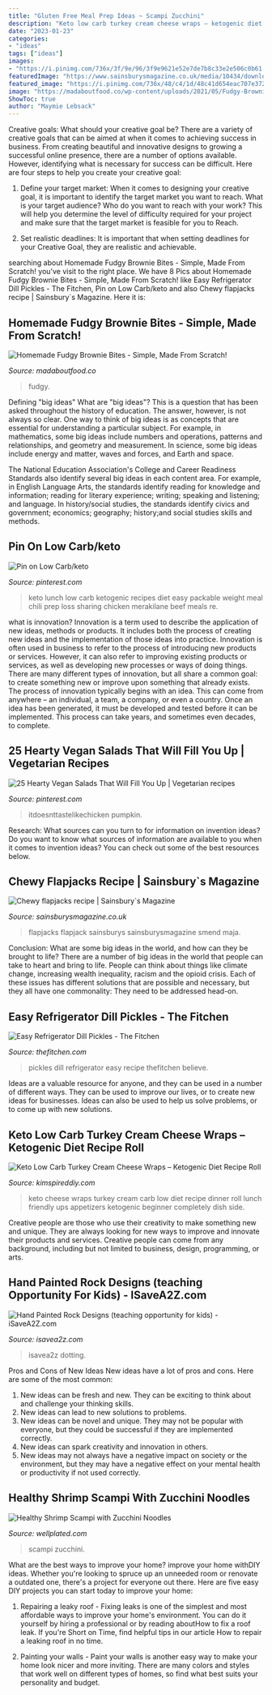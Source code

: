 ```yaml
---
title: "Gluten Free Meal Prep Ideas ~ Scampi Zucchini"
description: "Keto low carb turkey cream cheese wraps – ketogenic diet recipe roll"
date: "2023-01-23"
categories:
- "ideas"
tags: ["ideas"]
images:
- "https://i.pinimg.com/736x/3f/9e/96/3f9e9621e52e7de7b8c33e2e506c0b61.jpg"
featuredImage: "https://www.sainsburysmagazine.co.uk/media/10434/download/Flapjacks.jpg?v=1"
featured_image: "https://i.pinimg.com/736x/48/c4/1d/48c41d654eac707e3724133219333372--roast-pumpkin-salad-vegan-friendly.jpg"
image: "https://madaboutfood.co/wp-content/uploads/2021/05/Fudgy-Brownie-Bites-17.jpg"
ShowToc: true
author: "Maymie Lebsack"
---
```



Creative goals: What should your creative goal be?
There are a variety of creative goals that can be aimed at when it comes to achieving success in business. From creating beautiful and innovative designs to growing a successful online presence, there are a number of options available. However, identifying what is necessary for success can be difficult. Here are four steps to help you create your creative goal:
1. Define your target market: When it comes to designing your creative goal, it is important to identify the target market you want to reach. What is your target audience? Who do you want to reach with your work? This will help you determine the level of difficulty required for your project and make sure that the target market is feasible for you to Reach.

2. Set realistic deadlines: It is important that when setting deadlines for your Creative Goal, they are realistic and achievable.

	

		
searching about Homemade Fudgy Brownie Bites - Simple, Made From Scratch! you've visit to the right place. We have 8 Pics about Homemade Fudgy Brownie Bites - Simple, Made From Scratch! like Easy Refrigerator Dill Pickles - The Fitchen, Pin on Low Carb/keto and also Chewy flapjacks recipe | Sainsbury`s Magazine. Here it is:
		
    
## Homemade Fudgy Brownie Bites - Simple, Made From Scratch!

<img loading=lazy src="https://madaboutfood.co/wp-content/uploads/2021/05/Fudgy-Brownie-Bites-17.jpg" onerror="this.onerror=null;this.src='https://tse1.mm.bing.net/th?id=OIP._9RX0pAboLClu-20TUuUfAHaJ4&amp;pid=15.1';" alt="Homemade Fudgy Brownie Bites - Simple, Made From Scratch!">

_Source: madaboutfood.co_

>fudgy. 

	

Defining "big ideas"
What are "big ideas"? This is a question that has been asked throughout the history of education. The answer, however, is not always so clear.
One way to think of big ideas is as concepts that are essential for understanding a particular subject. For example, in mathematics, some big ideas include numbers and operations, patterns and relationships, and geometry and measurement. In science, some big ideas include energy and matter, waves and forces, and Earth and space.

The National Education Association's College and Career Readiness Standards also identify several big ideas in each content area. For example, in English Language Arts, the standards identify reading for knowledge and information; reading for literary experience; writing; speaking and listening; and language. In history/social studies, the standards identify civics and government; economics; geography; history;and social studies skills and methods.

    
## Pin On Low Carb/keto

<img loading=lazy src="https://i.pinimg.com/736x/3f/9e/96/3f9e9621e52e7de7b8c33e2e506c0b61.jpg" onerror="this.onerror=null;this.src='https://tse3.mm.bing.net/th?id=OIP.RtkwmhSlW58sX-Y_ARr5jgHaLG&amp;pid=15.1';" alt="Pin on Low Carb/keto">

_Source: pinterest.com_

>keto lunch low carb ketogenic recipes diet easy packable weight meal chili prep loss sharing chicken merakilane beef meals re. 

	

what is innovation?
Innovation is a term used to describe the application of new ideas, methods or products. It includes both the process of creating new ideas and the implementation of those ideas into practice. Innovation is often used in business to refer to the process of introducing new products or services. However, it can also refer to improving existing products or services, as well as developing new processes or ways of doing things.
There are many different types of innovation, but all share a common goal: to create something new or improve upon something that already exists. The process of innovation typically begins with an idea. This can come from anywhere – an individual, a team, a company, or even a country. Once an idea has been generated, it must be developed and tested before it can be implemented. This process can take years, and sometimes even decades, to complete.

    
## 25 Hearty Vegan Salads That Will Fill You Up | Vegetarian Recipes

<img loading=lazy src="https://i.pinimg.com/736x/48/c4/1d/48c41d654eac707e3724133219333372--roast-pumpkin-salad-vegan-friendly.jpg" onerror="this.onerror=null;this.src='https://tse2.mm.bing.net/th?id=OIP.5YVpQMFv4YquKJSSzLbIJwHaLH&amp;pid=15.1';" alt="25 Hearty Vegan Salads That Will Fill You Up | Vegetarian recipes">

_Source: pinterest.com_

>itdoesnttastelikechicken pumpkin. 

	

Research: What sources can you turn to for information on invention ideas?
Do you want to know what sources of information are available to you when it comes to invention ideas? You can check out some of the best resources below.

    
## Chewy Flapjacks Recipe | Sainsbury`s Magazine

<img loading=lazy src="https://www.sainsburysmagazine.co.uk/media/10434/download/Flapjacks.jpg?v=1" onerror="this.onerror=null;this.src='https://tse2.mm.bing.net/th?id=OIP.S_j8jkiggpacxz6zstvy8QHaJr&amp;pid=15.1';" alt="Chewy flapjacks recipe | Sainsbury`s Magazine">

_Source: sainsburysmagazine.co.uk_

>flapjacks flapjack sainsburys sainsburysmagazine smend maja. 

	

Conclusion: What are some big ideas in the world, and how can they be brought to life?
There are a number of big ideas in the world that people can take to heart and bring to life. People can think about things like climate change, increasing wealth inequality, racism and the opioid crisis. Each of these issues has different solutions that are possible and necessary, but they all have one commonality: They need to be addressed head-on.

    
## Easy Refrigerator Dill Pickles - The Fitchen

<img loading=lazy src="https://thefitchen.com/wp-content/uploads/2015/07/IMG_3547.jpg" onerror="this.onerror=null;this.src='https://tse3.mm.bing.net/th?id=OIP.ayoQ_tiXWA3noD_ZuS4MfAHaLH&amp;pid=15.1';" alt="Easy Refrigerator Dill Pickles - The Fitchen">

_Source: thefitchen.com_

>pickles dill refrigerator easy recipe thefitchen believe. 

	

Ideas are a valuable resource for anyone, and they can be used in a number of different ways. They can be used to improve our lives, or to create new ideas for businesses. Ideas can also be used to help us solve problems, or to come up with new solutions.

    
## Keto Low Carb Turkey Cream Cheese Wraps – Ketogenic Diet Recipe Roll

<img loading=lazy src="https://kimspireddiy.com/wp-content/uploads/2020/08/keto-turkey-cream-cheese-wraps-1.jpg" onerror="this.onerror=null;this.src='https://tse2.mm.bing.net/th?id=OIP.HhoNLrCuIxkVR_wogDxoqQHaLH&amp;pid=15.1';" alt="Keto Low Carb Turkey Cream Cheese Wraps – Ketogenic Diet Recipe Roll">

_Source: kimspireddiy.com_

>keto cheese wraps turkey cream carb low diet recipe dinner roll lunch friendly ups appetizers ketogenic beginner completely dish side. 

	

Creative people are those who use their creativity to make something new and unique. They are always looking for new ways to improve and innovate their products and services. Creative people can come from any background, including but not limited to business, design, programming, or arts.

    
## Hand Painted Rock Designs (teaching Opportunity For Kids) - ISaveA2Z.com

<img loading=lazy src="https://www.isavea2z.com/wp-content/uploads/2016/06/Hand-Painted-Rock-Design-Ideas.jpg" onerror="this.onerror=null;this.src='https://tse4.mm.bing.net/th?id=OIP.A49Lvzled2poCWG5S0laXAHaNF&amp;pid=15.1';" alt="Hand Painted Rock Designs (teaching opportunity for kids) - iSaveA2Z.com">

_Source: isavea2z.com_

>isavea2z dotting. 

	

Pros and Cons of New Ideas
New ideas have a lot of pros and cons. Here are some of the most common:
1. New ideas can be fresh and new. They can be exciting to think about and challenge your thinking skills.
2. New ideas can lead to new solutions to problems.
3. New ideas can be novel and unique. They may not be popular with everyone, but they could be successful if they are implemented correctly.
4. New ideas can spark creativity and innovation in others.
5. New ideas may not always have a negative impact on society or the environment, but they may have a negative effect on your mental health or productivity if not used correctly.

    
## Healthy Shrimp Scampi With Zucchini Noodles

<img loading=lazy src="https://www.wellplated.com/wp-content/uploads/2017/06/Healthy-Shrimp-Scampi-with-Zucchini-Noodles.jpg" onerror="this.onerror=null;this.src='https://tse2.mm.bing.net/th?id=OIP.15Mf9WsRkZ7BomVkOsIcLQHaKs&amp;pid=15.1';" alt="Healthy Shrimp Scampi with Zucchini Noodles">

_Source: wellplated.com_

>scampi zucchini. 

	

What are the best ways to improve your home?
improve your home withDIY ideas. Whether you're looking to spruce up an unneeded room or renovate a outdated one, there's a project for everyone out there. Here are five easy DIY projects you can start today to improve your home: 
1. Repairing a leaky roof - Fixing leaks is one of the simplest and most affordable ways to improve your home's environment. You can do it yourself by hiring a professional or by reading aboutHow to fix a roof leak. If you're Short on Time, find helpful tips in our article How to repair a leaking roof in no time. 

2. Painting your walls - Paint your walls is another easy way to make your home look nicer and more inviting. There are many colors and styles that work well on different types of homes, so find what best suits your personality and budget.

